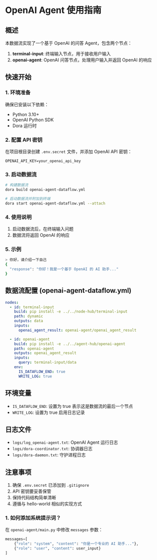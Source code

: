 
# OpenAI Agent 使用指南

## 概述

本数据流实现了一个基于 OpenAI 的问答 Agent，包含两个节点：

1. **terminal-input**: 终端输入节点，用于接收用户输入
2. **openai-agent**: OpenAI 问答节点，处理用户输入并返回 OpenAI 的响应

## 快速开始

### 1. 环境准备

确保已安装以下依赖：
- Python 3.10+
- OpenAI Python SDK
- Dora 运行时

### 2. 配置 API 密钥

在项目根目录创建 `.env.secret` 文件，并添加 OpenAI API 密钥：

```plaintext
OPENAI_API_KEY=your_openai_api_key
```

### 3. 启动数据流

```bash
# 构建数据流
dora build openai-agent-dataflow.yml

# 启动数据流并附加到终端
dora start openai-agent-dataflow.yml --attach
```

### 4. 使用说明

1. 启动数据流后，在终端输入问题
2. 数据流将返回 OpenAI 的响应

### 5. 示例

```bash
> 你好，请介绍一下自己
{
  "response": "你好！我是一个基于 OpenAI 的 AI 助手..."
}
```

## 数据流配置 (openai-agent-dataflow.yml)

```yaml
nodes:
  - id: terminal-input
    build: pip install -e ../../node-hub/terminal-input
    path: dynamic
    outputs: data
    inputs:
      openai_agent_result: openai-agent/openai_agent_result

  - id: openai-agent
    build: pip install -e ../../agent-hub/openai-agent
    path: openai-agent
    outputs: openai_agent_result
    inputs:
      query: terminal-input/data
    env:
      IS_DATAFLOW_END: true
      WRITE_LOG: true
```

## 环境变量

- `IS_DATAFLOW_END`: 设置为 true 表示这是数据流的最后一个节点
- `WRITE_LOG`: 设置为 true 启用日志记录

## 日志文件

- `logs/log_openai-agent.txt`: OpenAI Agent 运行日志
- `logs/dora-coordinator.txt`: 协调器日志
- `logs/dora-daemon.txt`: 守护进程日志

## 注意事项

1. 确保 `.env.secret` 已添加到 `.gitignore`
2. API 密钥要妥善保管
3. 保持代码结构简单清晰
4. 遵循与 hello-world 相似的实现方式

### 1. 如何添加系统提示词？

在 `openai-agent/main.py` 中修改 `messages` 参数：

```python
messages=[
    {"role": "system", "content": "你是一个专业的 AI 助手..."},
    {"role": "user", "content": user_input}
]
```


